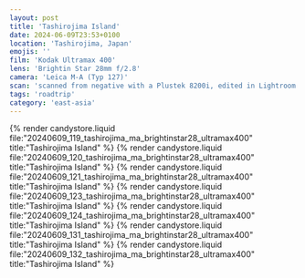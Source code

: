```yaml
---
layout: post
title: 'Tashirojima Island'
date: 2024-06-09T23:53+0100
location: 'Tashirojima, Japan'
emojis: ''
film: 'Kodak Ultramax 400'
lens: 'Brightin Star 28mm f/2.8'
camera: 'Leica M-A (Typ 127)'
scan: 'scanned from negative with a Plustek 8200i, edited in Lightroom'
tags: 'roadtrip'
category: 'east-asia'
---
```


{% render candystore.liquid file:"20240609_119_tashirojima_ma_brightinstar28_ultramax400" title:"Tashirojima Island" %}
{% render candystore.liquid file:"20240609_120_tashirojima_ma_brightinstar28_ultramax400" title:"Tashirojima Island" %}
{% render candystore.liquid file:"20240609_121_tashirojima_ma_brightinstar28_ultramax400" title:"Tashirojima Island" %}
{% render candystore.liquid file:"20240609_123_tashirojima_ma_brightinstar28_ultramax400" title:"Tashirojima Island" %}
{% render candystore.liquid file:"20240609_124_tashirojima_ma_brightinstar28_ultramax400" title:"Tashirojima Island" %}
{% render candystore.liquid file:"20240609_131_tashirojima_ma_brightinstar28_ultramax400" title:"Tashirojima Island" %}
{% render candystore.liquid file:"20240609_132_tashirojima_ma_brightinstar28_ultramax400" title:"Tashirojima Island" %}